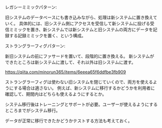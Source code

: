 レガシーミミックパターン:

旧システムのデータベースにも書き込みながら、処理は新システムに置き換えていく。
具体的には、旧システム側にアクセスを受信して新システムに投げる受信ミミックを置き、新システムでは新システムと旧システムの両方にデータを記録する記録ミミックを置く、という構成。

ストラングラーフィグパターン:

新旧システムの前にファサードを置いて、段階的に置き換える。
新システムができたところは新システムに渡して、それ以外は旧システムに渡す。

https://qiita.com/minorun365/items/6eeea65f6ddfbe3fb909

ストラングラーフィグは使わない旧システムを閉じていくので、両方を使えるようにする場合は適さない。
例えば、新システムに移行するかどうかを利用者に確認して、期間内はどちらも使えるようにするとか。

システム移行後はトレーニングとサポートが必要。ユーザーが使えるようにするところまでがシステム移行。

データが正常に移行できたかどうかテストする方法も考えておく。
